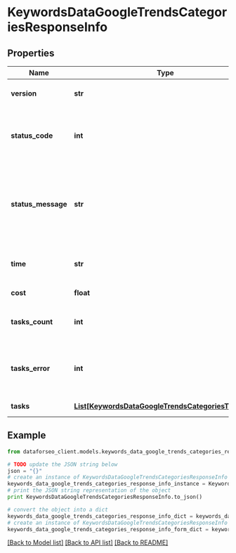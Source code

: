 # KeywordsDataGoogleTrendsCategoriesResponseInfo


## Properties

Name | Type | Description | Notes
------------ | ------------- | ------------- | -------------
**version** | **str** | the current version of the API | [optional] 
**status_code** | **int** | general status code you can find the full list of the response codes here | [optional] 
**status_message** | **str** | general informational message you can find the full list of general informational messages here | [optional] 
**time** | **str** | total execution time, seconds | [optional] 
**cost** | **float** | total tasks cost, USD | [optional] 
**tasks_count** | **int** | the number of tasks in the tasks array | [optional] 
**tasks_error** | **int** | the number of tasks in the tasks array returned with an error | [optional] 
**tasks** | [**List[KeywordsDataGoogleTrendsCategoriesTaskInfo]**](KeywordsDataGoogleTrendsCategoriesTaskInfo.md) | array of tasks | [optional] 

## Example

```python
from dataforseo_client.models.keywords_data_google_trends_categories_response_info import KeywordsDataGoogleTrendsCategoriesResponseInfo

# TODO update the JSON string below
json = "{}"
# create an instance of KeywordsDataGoogleTrendsCategoriesResponseInfo from a JSON string
keywords_data_google_trends_categories_response_info_instance = KeywordsDataGoogleTrendsCategoriesResponseInfo.from_json(json)
# print the JSON string representation of the object
print KeywordsDataGoogleTrendsCategoriesResponseInfo.to_json()

# convert the object into a dict
keywords_data_google_trends_categories_response_info_dict = keywords_data_google_trends_categories_response_info_instance.to_dict()
# create an instance of KeywordsDataGoogleTrendsCategoriesResponseInfo from a dict
keywords_data_google_trends_categories_response_info_form_dict = keywords_data_google_trends_categories_response_info.from_dict(keywords_data_google_trends_categories_response_info_dict)
```
[[Back to Model list]](../README.md#documentation-for-models) [[Back to API list]](../README.md#documentation-for-api-endpoints) [[Back to README]](../README.md)



